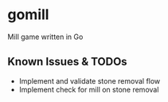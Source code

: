 # gomill
Mill game written in Go

## Known Issues & TODOs

* Implement and validate stone removal flow
* Implement check for mill on stone removal
